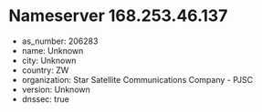 # Nameserver 168.253.46.137

* as_number: 206283
* name: Unknown
* city: Unknown
* country: ZW
* organization: Star Satellite Communications Company - PJSC
* version: Unknown
* dnssec: true
